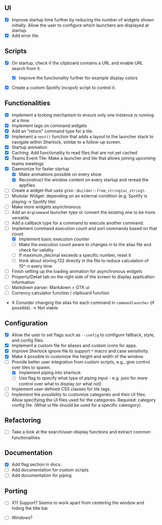 ## UI
- [x] Improve startup time further by reducing the number of widgets shown initially. Allow the user to configure which launchers are displayed at startup.
- [x] Add error tile.

## Scripts
- [x] On startup, check if the clipboard contains a URL and enable URL search from it.
    - [x] Improve the functionality further for example display colors
- [x] Create a custom Spotify (ncspot) script to control it.


## Functionalities
- [x] Implement a locking mechanism to ensure only one instance is running at a time.
- [x] Implement tags on command widgets 
- [x] Add an "return" command type for a tile.
- [x] Implement a `next()` function that adds a layout to the launcher stack to navigate within Sherlock, similar to a follow-up screen.
- [x] Startup animation
- [x] Caching: Add functionality to read files that are not yet cached
- [x] Teams Event Tile: Make a launcher and tile that allows joining upcoming teams meetings
- [x] Daemonize for faster startup
    - [x] Make animations possible on every show
    - [x] Reconstruct the window content on every startup and reread the appfiles
- [ ] Create a widget that uses `gtk4::Builder::from_string(ui_string)`.
- [ ] Modular Widget: depending on an external condition (e.g. Spotify is playing -> Spotify tile)
- [ ] Make more widgets asynchronous.
- [ ] Add an `ArgCommand` launcher type or convert the existing one to be more versatile.
- [ ] Add a callback type for a command to execute another command.
- [ ] Implement command execution count and sort commands based on that count.
    - [x] Implement basic execution counter
    - [ ] Make the execution count aware to changes in to the alias file and check for validity
    - [ ] If maximum_decimal exceeds a specific number, reset it
    - [ ] think about storing f32 directly in the file to reduce calculation of 10^-n every time
- [ ] Finish setting up the loading animation for asynchronous widgets
- [ ] Property/Detail tab on the right side of the screen to display application information
- [ ] Markdown parser: Markdown > GTK ui
- [ ] Currency calculator function / clipboard function

- X Consider changing the alias for each command in `commandlauncher` (if possible). -> Not viable

## Configuration
- [x] Allow the user to set flags such as `--config` to configure fallback, style, and config files.
- [x] Implement a custom file for aliases and custom icons for apps.
- [x] Improve Sherlock ignore file to support `*` macro and case sensitivity.
- [x] Make it possible to customize the height and width of the window.
- [ ] Provide better user integration from custom scripts, e.g., give control over tiles to spawn.
    - [x] Implement piping into sherlock
    - [ ] Use flag to specify what type of piping input - e.g. json for more control over what to display (or what not)
- [ ] Implement user-defined CSS classes for tile tags.
- [ ] Implement the possibility to customize categories and their UI files. Allow specifying the UI files used for the categories. Required: category config file. (What ui file should be used for a specific cateogory)

## Refactoring
- [ ] Take a look at the search/user-display functions and extract common functionalities

## Documentation
- [x] Add flag section in docs.
- [ ] Add documentation for custom scripts
- [ ] Add documentation for piping

## Porting
- [ ] X11 Support? Seems to work apart from centering the window and hiding the title bar
- [ ] Windows? 

